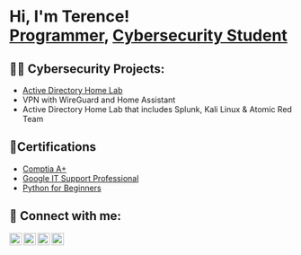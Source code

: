 <h1>Hi, I'm Terence! <br/><a href="https://github.com/tbrown70128">Programmer</a>, <a href="https://www.linkedin.com/in/terencebrown70128/">Cybersecurity Student</a>

<h2>👨‍💻 Cybersecurity Projects:</h2>

- [Active Directory Home Lab](https://github.com/tbrown70128/ActiveDirectoryLab)
- VPN with WireGuard and Home Assistant
- Active Directory Home Lab that includes Splunk, Kali Linux & Atomic Red Team

<h2> 📃Certifications</h2>

- [Comptia A+](https://www.credly.com/badges/e5474815-19bc-495a-9b8e-7310cacc3782/public_url)
- [Google IT Support Professional](https://www.credly.com/badges/59a9466d-7141-44b2-8950-5f9a80e68a66)
- [Python for Beginners](https://www.sololearn.com/certificates/CT-LZMOSUJ5)


<h2> 🤳 Connect with me:</h2>

[<img align="left" alt="JoshMadakor | YouTube" width="22px" src="https://cdn.jsdelivr.net/npm/simple-icons@v3/icons/youtube.svg" />][youtube]
[<img align="left" alt="JoshMadakor | Twitter" width="22px" src="https://cdn.jsdelivr.net/npm/simple-icons@v3/icons/twitter.svg" />][twitter]
[<img align="left" alt="JoshMadakor | LinkedIn" width="22px" src="https://cdn.jsdelivr.net/npm/simple-icons@v3/icons/linkedin.svg" />][linkedin]
[<img align="left" alt="JoshMadakor | Instagram" width="22px" src="https://cdn.jsdelivr.net/npm/simple-icons@v3/icons/instagram.svg" />][instagram]

[twitter]: https://twitter.com/
[youtube]: https://www.youtube.com/
[instagram]: https://www.instagram.com/
[linkedin]: https://www.linkedin.com/in/terencebrown70128

<!--
**joshmadakor1/joshmadakor1** is a ✨ _special_ ✨ repository because its `README.md` (this file) appears on your GitHub profile.

Here are some ideas to get you started:

- 🔭 I’m currently working on ...
- 🌱 I’m currently learning ...
- 👯 I’m looking to collaborate on ...
- 🤔 I’m looking for help with ...
- 💬 Ask me about ...
- 📫 How to reach me: ...
- 😄 Pronouns: ...
- ⚡ Fun fact: ...
-->
